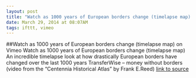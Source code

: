 ```yaml
---
layout: post
title: "Watch as 1000 years of European borders change (timelapse map) on Vimeo"
date: March 29, 2014 at 08:07AM
tags: ifttt, vimeo
---
```

##Watch as 1000 years of European borders change (timelapse map) on Vimeo
Watch as 1000 years of European borders change (timelapse map) An incredible timelapse look at how drastically European borders have changed over the last 1000 years TransferWise – money without borders (video from the “Centennia Historical Atlas” by Frank E.Reed)
[link to source](http://ift.tt/QpGmxe) 
